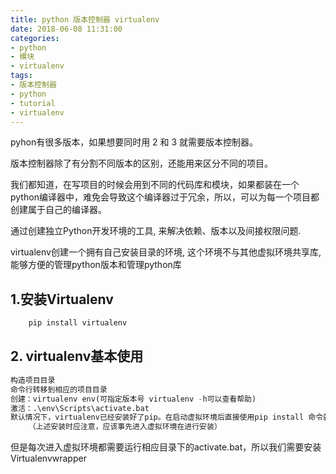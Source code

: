 ```yaml
---
title: python 版本控制器 virtualenv
date: 2018-06-08 11:31:00
categories:
- python
- 模块
- virtualenv
tags:
- 版本控制器
- python
- tutorial
- virtualenv
---
```

pyhon有很多版本，如果想要同时用 2 和 3 就需要版本控制器。

<!-- more -->

版本控制器除了有分割不同版本的区别，还能用来区分不同的项目。

我们都知道，在写项目的时候会用到不同的代码库和模块，如果都装在一个python编译器中，难免会导致这个编译器过于冗余，所以，可以为每一个项目都创建属于自己的编译器。

通过创建独立Python开发环境的工具, 来解决依赖、版本以及间接权限问题. 

virtualenv创建一个拥有自己安装目录的环境, 这个环境不与其他虚拟环境共享库, 能够方便的管理python版本和管理python库

## 1.安装Virtualenv	
```python
	pip install virtualenv
```

## 2. virtualenv基本使用

```python
构造项目目录
命令行转移到相应的项目目录
创建：virtualenv env(可指定版本号 virtualenv -h可以查看帮助)
激活：.\env\Scripts\activate.bat
默认情况下，virtualenv已经安装好了pip。在启动虚拟环境后直接使用pip install 命令就可以为该虚拟环境安装类库
    （上述安装时应注意，应该事先进入虚拟环境在进行安装）
```

但是每次进入虚拟环境都需要运行相应目录下的activate.bat，所以我们需要安装Virtualenvwrapper